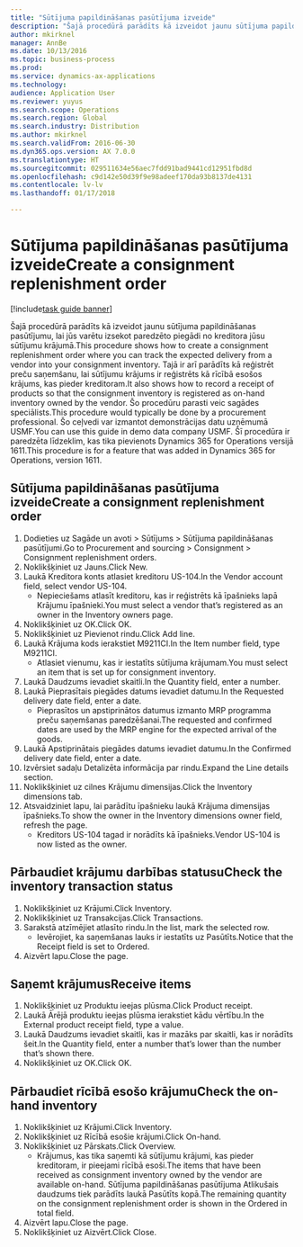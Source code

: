 ```yaml
---
title: "Sūtījuma papildināšanas pasūtījuma izveide"
description: "Šajā procedūrā parādīts kā izveidot jaunu sūtījuma papildināšanas pasūtījumu, lai jūs varētu izsekot paredzēto piegādi no kreditora jūsu sūtījumu krājumā."
author: mkirknel
manager: AnnBe
ms.date: 10/13/2016
ms.topic: business-process
ms.prod: 
ms.service: dynamics-ax-applications
ms.technology: 
audience: Application User
ms.reviewer: yuyus
ms.search.scope: Operations
ms.search.region: Global
ms.search.industry: Distribution
ms.author: mkirknel
ms.search.validFrom: 2016-06-30
ms.dyn365.ops.version: AX 7.0.0
ms.translationtype: HT
ms.sourcegitcommit: 029511634e56aec7fdd91bad9441cd12951fbd8d
ms.openlocfilehash: c9d142e50d39f9e98adeef170da93b8137de4131
ms.contentlocale: lv-lv
ms.lasthandoff: 01/17/2018

---
```

# <a name="create-a-consignment-replenishment-order"></a><span data-ttu-id="57738-103">Sūtījuma papildināšanas pasūtījuma izveide</span><span class="sxs-lookup"><span data-stu-id="57738-103">Create a consignment replenishment order</span></span>

[!include[task guide banner](../../includes/task-guide-banner.md)]

<span data-ttu-id="57738-104">Šajā procedūrā parādīts kā izveidot jaunu sūtījuma papildināšanas pasūtījumu, lai jūs varētu izsekot paredzēto piegādi no kreditora jūsu sūtījumu krājumā.</span><span class="sxs-lookup"><span data-stu-id="57738-104">This procedure shows how to create a consignment replenishment order where you can track the expected delivery from a vendor into your consignment inventory.</span></span> <span data-ttu-id="57738-105">Tajā ir arī parādīts kā reģistrēt preču saņemšanu, lai sūtījumu krājums ir reģistrēts kā rīcībā esošos krājums, kas pieder kreditoram.</span><span class="sxs-lookup"><span data-stu-id="57738-105">It also shows how to record a receipt of products so that the consignment inventory is registered as on-hand inventory owned by the vendor.</span></span> <span data-ttu-id="57738-106">Šo procedūru parasti veic sagādes speciālists.</span><span class="sxs-lookup"><span data-stu-id="57738-106">This procedure would typically be done by a procurement professional.</span></span> <span data-ttu-id="57738-107">Šo ceļvedi var izmantot demonstrācijas datu uzņēmumā USMF.</span><span class="sxs-lookup"><span data-stu-id="57738-107">You can use this guide in demo data company USMF.</span></span> <span data-ttu-id="57738-108">Šī procedūra ir paredzēta līdzeklim, kas tika pievienots Dynamics 365 for Operations versijā 1611.</span><span class="sxs-lookup"><span data-stu-id="57738-108">This procedure is for a feature that was added in Dynamics 365 for Operations, version 1611.</span></span>




## <a name="create-a-consignment-replenishment-order"></a><span data-ttu-id="57738-109">Sūtījuma papildināšanas pasūtījuma izveide</span><span class="sxs-lookup"><span data-stu-id="57738-109">Create a consignment replenishment order</span></span>
1. <span data-ttu-id="57738-110">Dodieties uz Sagāde un avoti > Sūtījums > Sūtījuma papildināšanas pasūtījumi.</span><span class="sxs-lookup"><span data-stu-id="57738-110">Go to Procurement and sourcing > Consignment > Consignment replenishment orders.</span></span>
2. <span data-ttu-id="57738-111">Noklikšķiniet uz Jauns.</span><span class="sxs-lookup"><span data-stu-id="57738-111">Click New.</span></span>
3. <span data-ttu-id="57738-112">Laukā Kreditora konts atlasiet kreditoru US-104.</span><span class="sxs-lookup"><span data-stu-id="57738-112">In the Vendor account field, select vendor US-104.</span></span>
    * <span data-ttu-id="57738-113">Nepieciešams atlasīt kreditoru, kas ir reģistrēts kā īpašnieks lapā Krājumu īpašnieki.</span><span class="sxs-lookup"><span data-stu-id="57738-113">You must select a vendor that’s registered as an owner in the Inventory owners page.</span></span>  
4. <span data-ttu-id="57738-114">Noklikšķiniet uz OK.</span><span class="sxs-lookup"><span data-stu-id="57738-114">Click OK.</span></span>
5. <span data-ttu-id="57738-115">Noklikšķiniet uz Pievienot rindu.</span><span class="sxs-lookup"><span data-stu-id="57738-115">Click Add line.</span></span>
6. <span data-ttu-id="57738-116">Laukā Krājuma kods ierakstiet M9211CI.</span><span class="sxs-lookup"><span data-stu-id="57738-116">In the Item number field, type M9211CI.</span></span>
    * <span data-ttu-id="57738-117">Atlasiet vienumu, kas ir iestatīts sūtījuma krājumam.</span><span class="sxs-lookup"><span data-stu-id="57738-117">You must select an item that is set up for consignment inventory.</span></span>  
7. <span data-ttu-id="57738-118">Laukā Daudzums ievadiet skaitli.</span><span class="sxs-lookup"><span data-stu-id="57738-118">In the Quantity field, enter a number.</span></span>
8. <span data-ttu-id="57738-119">Laukā Pieprasītais piegādes datums ievadiet datumu.</span><span class="sxs-lookup"><span data-stu-id="57738-119">In the Requested delivery date field, enter a date.</span></span>
    * <span data-ttu-id="57738-120">Pieprasītos un apstiprinātos datumus izmanto MRP programma preču saņemšanas paredzēšanai.</span><span class="sxs-lookup"><span data-stu-id="57738-120">The requested and confirmed dates are used by the MRP engine for the expected arrival of the goods.</span></span>  
9. <span data-ttu-id="57738-121">Laukā Apstiprinātais piegādes datums ievadiet datumu.</span><span class="sxs-lookup"><span data-stu-id="57738-121">In the Confirmed delivery date field, enter a date.</span></span>
10. <span data-ttu-id="57738-122">Izvērsiet sadaļu Detalizēta informācija par rindu.</span><span class="sxs-lookup"><span data-stu-id="57738-122">Expand the Line details section.</span></span>
11. <span data-ttu-id="57738-123">Noklikšķiniet uz cilnes Krājumu dimensijas.</span><span class="sxs-lookup"><span data-stu-id="57738-123">Click the Inventory dimensions tab.</span></span>
12. <span data-ttu-id="57738-124">Atsvaidziniet lapu, lai parādītu īpašnieku laukā Krājuma dimensijas īpašnieks.</span><span class="sxs-lookup"><span data-stu-id="57738-124">To show the owner in the Inventory dimensions owner field, refresh the page.</span></span>
    * <span data-ttu-id="57738-125">Kreditors US-104 tagad ir norādīts kā īpašnieks.</span><span class="sxs-lookup"><span data-stu-id="57738-125">Vendor US-104 is now listed as the owner.</span></span>  

## <a name="check-the-inventory-transaction-status"></a><span data-ttu-id="57738-126">Pārbaudiet krājumu darbības statusu</span><span class="sxs-lookup"><span data-stu-id="57738-126">Check the inventory transaction status</span></span>
1. <span data-ttu-id="57738-127">Noklikšķiniet uz Krājumi.</span><span class="sxs-lookup"><span data-stu-id="57738-127">Click Inventory.</span></span>
2. <span data-ttu-id="57738-128">Noklikšķiniet uz Transakcijas.</span><span class="sxs-lookup"><span data-stu-id="57738-128">Click Transactions.</span></span>
3. <span data-ttu-id="57738-129">Sarakstā atzīmējiet atlasīto rindu.</span><span class="sxs-lookup"><span data-stu-id="57738-129">In the list, mark the selected row.</span></span>
    * <span data-ttu-id="57738-130">Ievērojiet, ka saņemšanas lauks ir iestatīts uz Pasūtīts.</span><span class="sxs-lookup"><span data-stu-id="57738-130">Notice that the Receipt field is set to Ordered.</span></span>  
4. <span data-ttu-id="57738-131">Aizvērt lapu.</span><span class="sxs-lookup"><span data-stu-id="57738-131">Close the page.</span></span>

## <a name="receive-items"></a><span data-ttu-id="57738-132">Saņemt krājumus</span><span class="sxs-lookup"><span data-stu-id="57738-132">Receive items</span></span>
1. <span data-ttu-id="57738-133">Noklikšķiniet uz Produktu ieejas plūsma.</span><span class="sxs-lookup"><span data-stu-id="57738-133">Click Product receipt.</span></span>
2. <span data-ttu-id="57738-134">Laukā Ārējā produktu ieejas plūsma ierakstiet kādu vērtību.</span><span class="sxs-lookup"><span data-stu-id="57738-134">In the External product receipt field, type a value.</span></span>
3. <span data-ttu-id="57738-135">Laukā Daudzums ievadiet skaitli, kas ir mazāks par skaitli, kas ir norādīts šeit.</span><span class="sxs-lookup"><span data-stu-id="57738-135">In the Quantity field, enter a number that’s lower than the number that’s shown there.</span></span>
4. <span data-ttu-id="57738-136">Noklikšķiniet uz OK.</span><span class="sxs-lookup"><span data-stu-id="57738-136">Click OK.</span></span>

## <a name="check-the-on-hand-inventory"></a><span data-ttu-id="57738-137">Pārbaudiet rīcībā esošo krājumu</span><span class="sxs-lookup"><span data-stu-id="57738-137">Check the on-hand inventory</span></span>
1. <span data-ttu-id="57738-138">Noklikšķiniet uz Krājumi.</span><span class="sxs-lookup"><span data-stu-id="57738-138">Click Inventory.</span></span>
2. <span data-ttu-id="57738-139">Noklikšķiniet uz Rīcībā esošie krājumi.</span><span class="sxs-lookup"><span data-stu-id="57738-139">Click On-hand.</span></span>
3. <span data-ttu-id="57738-140">Noklikšķiniet uz Pārskats.</span><span class="sxs-lookup"><span data-stu-id="57738-140">Click Overview.</span></span>
    * <span data-ttu-id="57738-141">Krājumus, kas tika saņemti kā sūtījumu krājumi, kas pieder kreditoram, ir pieejami rīcībā esoši.</span><span class="sxs-lookup"><span data-stu-id="57738-141">The items that have been received as consignment inventory owned by the vendor are available on-hand.</span></span> <span data-ttu-id="57738-142">Sūtījuma papildināšanas pasūtījuma Atlikušais daudzums tiek parādīts laukā Pasūtīts kopā.</span><span class="sxs-lookup"><span data-stu-id="57738-142">The remaining quantity on the consignment replenishment order is shown in the Ordered in total field.</span></span>  
4. <span data-ttu-id="57738-143">Aizvērt lapu.</span><span class="sxs-lookup"><span data-stu-id="57738-143">Close the page.</span></span>
5. <span data-ttu-id="57738-144">Noklikšķiniet uz Aizvērt.</span><span class="sxs-lookup"><span data-stu-id="57738-144">Click Close.</span></span>

